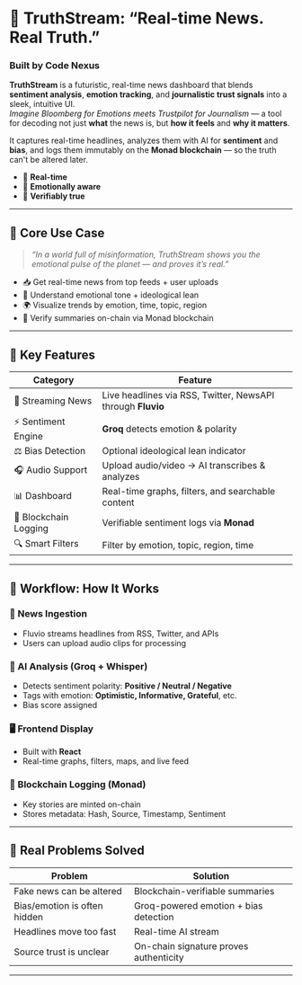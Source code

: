 # 🧠 TruthStream: “Real-time News. Real Truth.”  
### Built by **Code Nexus**

**TruthStream** is a futuristic, real-time news dashboard that blends **sentiment analysis**, **emotion tracking**, and **journalistic trust signals** into a sleek, intuitive UI.  
_Imagine Bloomberg for Emotions meets Trustpilot for Journalism_ — a tool for decoding not just **what** the news is, but **how it feels** and **why it matters**.

It captures real-time headlines, analyzes them with AI for **sentiment** and **bias**, and logs them immutably on the **Monad blockchain** — so the truth can't be altered later.

- 📡 **Real-time**
- 🧠 **Emotionally aware**
- 🔗 **Verifiably true**

---

## 🎯 Core Use Case

> _“In a world full of misinformation, TruthStream shows you the emotional pulse of the planet — and proves it’s real.”_

- 📥 Get real-time news from top feeds + user uploads  
- 🧠 Understand emotional tone + ideological lean  
- 🌍 Visualize trends by emotion, time, topic, region  
- 🔐 Verify summaries on-chain via Monad blockchain  

---

## 🧭 Key Features

| Category               | Feature                                             |
|------------------------|-----------------------------------------------------|
| 📰 Streaming News       | Live headlines via RSS, Twitter, NewsAPI through **Fluvio**          |
| ⚡ Sentiment Engine     | **Groq** detects emotion & polarity                     |
| ⚖️ Bias Detection       | Optional ideological lean indicator                 |
| 🎧 Audio Support        | Upload audio/video → AI transcribes & analyzes     |
| 📊 Dashboard            | Real-time graphs, filters, and searchable content   |
| 🔗 Blockchain Logging   | Verifiable sentiment logs via **Monad**                |
| 🔍 Smart Filters        | Filter by emotion, topic, region, time             |

---

## 🔁 Workflow: How It Works

### 📰 News Ingestion  
- Fluvio streams headlines from RSS, Twitter, and APIs  
- Users can upload audio clips for processing  

### 🧠 AI Analysis (Groq + Whisper)  
- Detects sentiment polarity: **Positive / Neutral / Negative**  
- Tags with emotion: **Optimistic, Informative, Grateful**, etc.  
-  Bias score assigned  

### 🖥️ Frontend Display  
- Built with **React**  
- Real-time graphs, filters, maps, and live feed  

### 🔗 Blockchain Logging (Monad)  
- Key stories are minted on-chain  
- Stores metadata: Hash, Source, Timestamp, Sentiment  

---

## 🧠 Real Problems Solved

| Problem                         | Solution                                  |
|---------------------------------|-------------------------------------------|
| Fake news can be altered        | Blockchain-verifiable summaries           |
| Bias/emotion is often hidden    | Groq-powered emotion + bias detection     |
| Headlines move too fast         | Real-time AI stream                       |
| Source trust is unclear         | On-chain signature proves authenticity    |

---

